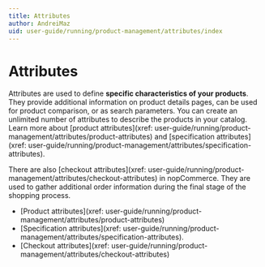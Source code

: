 ```yaml
---
title: Attributes
author: AndreiMaz
uid: user-guide/running/product-management/attributes/index
---
```

# Attributes

Attributes are used to define **specific characteristics of your products**. They provide additional information on product details pages, can be used for product comparison, or as search parameters. You can create an unlimited number of attributes to describe the products in your catalog. Learn more about [product attributes](xref: user-guide/running/product-management/attributes/product-attributes) and [specification attributes](xref: user-guide/running/product-management/attributes/specification-attributes).

There are also [checkout attributes](xref: user-guide/running/product-management/attributes/checkout-attributes) in nopCommerce. They are used to gather additional order information during the final stage of the shopping process.

- [Product attributes](xref: user-guide/running/product-management/attributes/product-attributes)
- [Specification attributes](xref: user-guide/running/product-management/attributes/specification-attributes).
- [Checkout attributes](xref: user-guide/running/product-management/attributes/checkout-attributes)
